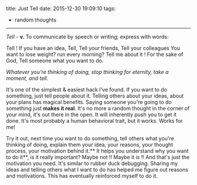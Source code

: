 title: Just Tell
date: 2015-12-30 19:09:10
tags:
  - random thoughts
---

*Tell* - **v.** To communicate by speech or writing; express with words:

Tell !
If you have an idea, Tell,
Tell your friends, Tell your colleagues
You want to lose weight? run every morning?
Tell me about it !
For the sake of God,
Tell someone what you want to do.

*Whatever you're thinking of doing, stop thinking for eternity, take a moment, and tell.*

It's one of the simplest &amp; easiest hack I've found. If you want to do something, just tell people about it. Telling others about your ideas, about your plans has magical benefits. Saying someone you're going to do something just **makes it real**. It's no more a random thought in the corner of your mind, it's out there in the open. It will inherently push you to get it done. It's most probably a human behavioral trait, but it works. Works for me!

Try it out, next time you want to do something, tell others what you're thinking of doing, explain them your idea, your reasons, your thought process, your motivation behind it.** It helps you understand why you want to do it**, is it really important? Maybe not !! Maybe it is !! And that's just the motivation you need. It's similar to rubber duck debugging. Sharing my ideas and telling others what I want to do has helped me figure out reasons and motivations. This has eventually reinforced myself to do it.
